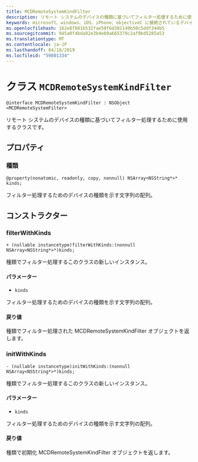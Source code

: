 ```yaml
---
title: MCDRemoteSystemKindFilter
description: リモート システムのデバイスの種類に基づいてフィルター処理するために使用するクラスです。
keywords: microsoft、windows、iOS、iPhone、objectiveC に接続されているデバイス、プロジェクトのローマ
ms.openlocfilehash: 162e8f881b532fae50f6d301149b50c5ddf344b5
ms.sourcegitcommit: 945a0f4bda02e3b4eb9a665379c2af9bd5285a53
ms.translationtype: MT
ms.contentlocale: ja-JP
ms.lasthandoff: 04/18/2019
ms.locfileid: "59801334"
---
```

# <a name="class-mcdremotesystemkindfilter"></a>クラス `MCDRemoteSystemKindFilter` 

```
@interface MCDRemoteSystemKindFilter : NSObject <MCDRemoteSystemFilter>
```  

リモート システムのデバイスの種類に基づいてフィルター処理するために使用するクラスです。

## <a name="properties"></a>プロパティ

### <a name="kinds"></a>種類
`@property(nonatomic, readonly, copy, nonnull) NSArray<NSString*>* kinds;`

フィルター処理するためのデバイスの種類を示す文字列の配列。

## <a name="constructors"></a>コンストラクター

### <a name="filterwithkinds"></a>filterWithKinds
`+ (nullable instancetype)filterWithKinds:(nonnull NSArray<NSString*>*)kinds;`

種類でフィルター処理するこのクラスの新しいインスタンス。

#### <a name="parameters"></a>パラメーター 
* `kinds`

 フィルター処理するためのデバイスの種類を示す文字列の配列。

#### <a name="returns"></a>戻り値
種類でフィルター処理された MCDRemoteSystemKindFilter オブジェクトを返します。

### <a name="initwithkinds"></a>initWithKinds
`- (nullable instancetype)initWithKinds:(nonnull NSArray<NSString*>*)kinds;`

種類でフィルター処理するこのクラスの新しいインスタンス。

#### <a name="parameters"></a>パラメーター 
* `kinds` 

フィルター処理するためのデバイスの種類を示す文字列の配列。

#### <a name="returns"></a>戻り値
種類で初期化 MCDRemoteSystemKindFilter オブジェクトを返します。